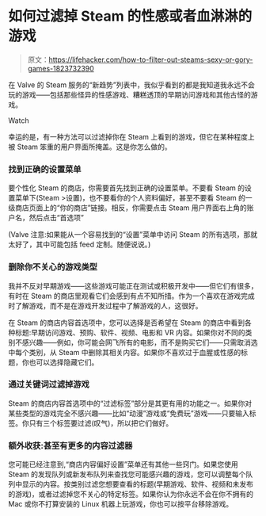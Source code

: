 # 如何过滤掉 Steam 的性感或者血淋淋的游戏

> 原文：<https://lifehacker.com/how-to-filter-out-steams-sexy-or-gory-games-1823732390>

在 Valve 的 Steam 服务的“新趋势”列表中，我似乎看到的都是我知道我永远不会玩的游戏——包括那些怪异的性感游戏、糟糕透顶的早期访问游戏和其他古怪的游戏。

Watch

幸运的是，有一种方法可以过滤掉你在 Steam 上看到的游戏，但它在某种程度上被 Steam 笨重的用户界面所掩盖。这是你怎么做的。

### 找到正确的设置菜单

要个性化 Steam 的商店，你需要首先找到正确的设置菜单。不要看 Steam 的设置菜单下(Steam >设置)，也不要看你的个人资料偏好，甚至不要看 Steam 的一级商店页面上的“你的商店”链接。相反，你需要点击 Steam 用户界面右上角的账户名，然后点击“首选项”

(Valve 注意:如果能从一个容易找到的“设置”菜单中访问 Steam 的所有选项，那就太好了，其中可能包括 feed 定制。随便说说。)

### 删除你不关心的游戏类型

我并不反对早期游戏——这些游戏可能正在测试或积极开发中——但它们有很多，有时在 Steam 的商店里观看它们会感到有点不知所措。作为一个喜欢在游戏完成时了解游戏，而不是在游戏开发过程中了解游戏的人，这很好。

在 Steam 的商店内容首选项中，您可以选择是否希望在 Steam 的商店中看到各种标题:早期访问游戏、预购、软件、视频、电影和 VR 内容。如果你对不同的类别不感兴趣——例如，你可能会网飞所有的电影，而不是购买它们——只需取消选中每个类别，从 Steam 中删除其相关内容。如果你不喜欢过于血腥或性感的标题，你也可以选择隐藏它们。

### 通过关键词过滤掉游戏

Steam 的商店内容首选项中的“过滤标签”部分是其更有用的功能之一。如果你对某些类型的游戏完全不感兴趣——比如“动漫”游戏或“免费玩”游戏——只要输入标签。你只有三个标签要过滤(叹气)，所以把它们做好。

### 额外收获:甚至有更多的内容过滤器

您可能已经注意到,“商店内容偏好设置”菜单还有其他一些窍门。如果您使用 Steam 的发现队列或新发布队列来查找您可能感兴趣的游戏，您可以调整每个队列中显示的内容。按类别过滤您想要查看的标题(早期游戏、软件、视频和未发布的游戏)，或者过滤掉您不关心的特定标签。如果你认为你永远不会在你不拥有的 Mac 或你不打算安装的 Linux 机器上玩游戏，你也可以按平台移除游戏。